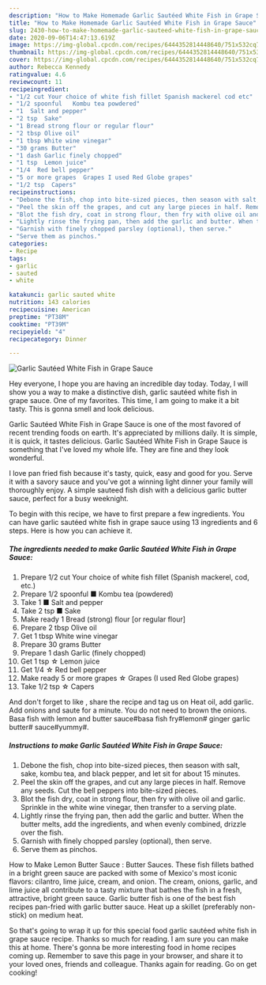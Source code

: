 ```yaml
---
description: "How to Make Homemade Garlic Sautéed White Fish in Grape Sauce"
title: "How to Make Homemade Garlic Sautéed White Fish in Grape Sauce"
slug: 2430-how-to-make-homemade-garlic-sauteed-white-fish-in-grape-sauce
date: 2020-09-06T14:47:13.619Z
image: https://img-global.cpcdn.com/recipes/6444352814448640/751x532cq70/garlic-sauteed-white-fish-in-grape-sauce-recipe-main-photo.jpg
thumbnail: https://img-global.cpcdn.com/recipes/6444352814448640/751x532cq70/garlic-sauteed-white-fish-in-grape-sauce-recipe-main-photo.jpg
cover: https://img-global.cpcdn.com/recipes/6444352814448640/751x532cq70/garlic-sauteed-white-fish-in-grape-sauce-recipe-main-photo.jpg
author: Rebecca Kennedy
ratingvalue: 4.6
reviewcount: 11
recipeingredient:
- "1/2 cut Your choice of white fish fillet Spanish mackerel cod etc"
- "1/2 spoonful   Kombu tea powdered"
- "1  Salt and pepper"
- "2 tsp  Sake"
- "1 Bread strong flour or regular flour"
- "2 tbsp Olive oil"
- "1 tbsp White wine vinegar"
- "30 grams Butter"
- "1 dash Garlic finely chopped"
- "1 tsp  Lemon juice"
- "1/4  Red bell pepper"
- "5 or more grapes  Grapes I used Red Globe grapes"
- "1/2 tsp  Capers"
recipeinstructions:
- "Debone the fish, chop into bite-sized pieces, then season with salt, sake, kombu tea, and black pepper, and let sit for about 15 minutes."
- "Peel the skin off the grapes, and cut any large pieces in half. Remove any seeds. Cut the bell peppers into bite-sized pieces."
- "Blot the fish dry, coat in strong flour, then fry with olive oil and garlic. Sprinkle in the white wine vinegar, then transfer to a serving plate."
- "Lightly rinse the frying pan, then add the garlic and butter. When the butter melts, add the ingredients, and when evenly combined, drizzle over the fish."
- "Garnish with finely chopped parsley (optional), then serve."
- "Serve them as pinchos."
categories:
- Recipe
tags:
- garlic
- sauted
- white

katakunci: garlic sauted white 
nutrition: 143 calories
recipecuisine: American
preptime: "PT38M"
cooktime: "PT39M"
recipeyield: "4"
recipecategory: Dinner

---
```



![Garlic Sautéed White Fish in Grape Sauce](https://img-global.cpcdn.com/recipes/6444352814448640/751x532cq70/garlic-sauteed-white-fish-in-grape-sauce-recipe-main-photo.jpg)

Hey everyone, I hope you are having an incredible day today. Today, I will show you a way to make a distinctive dish, garlic sautéed white fish in grape sauce. One of my favorites. This time, I am going to make it a bit tasty. This is gonna smell and look delicious.

Garlic Sautéed White Fish in Grape Sauce is one of the most favored of recent trending foods on earth. It's appreciated by millions daily. It is simple, it is quick, it tastes delicious. Garlic Sautéed White Fish in Grape Sauce is something that I've loved my whole life. They are fine and they look wonderful.

I love pan fried fish because it&#39;s tasty, quick, easy and good for you. Serve it with a savory sauce and you&#39;ve got a winning light dinner your family will thoroughly enjoy. A simple sauteed fish dish with a delicious garlic butter sauce, perfect for a busy weeknight.


To begin with this recipe, we have to first prepare a few ingredients. You can have garlic sautéed white fish in grape sauce using 13 ingredients and 6 steps. Here is how you can achieve it.

<!--inarticleads1-->

##### The ingredients needed to make Garlic Sautéed White Fish in Grape Sauce:

1. Prepare 1/2 cut Your choice of white fish fillet (Spanish mackerel, cod, etc.)
1. Prepare 1/2 spoonful  ■ Kombu tea (powdered)
1. Take 1 ■ Salt and pepper
1. Take 2 tsp ■ Sake
1. Make ready 1 Bread (strong) flour [or regular flour]
1. Prepare 2 tbsp Olive oil
1. Get 1 tbsp White wine vinegar
1. Prepare 30 grams Butter
1. Prepare 1 dash Garlic (finely chopped)
1. Get 1 tsp ☆ Lemon juice
1. Get 1/4 ☆ Red bell pepper
1. Make ready 5 or more grapes ☆ Grapes (I used Red Globe grapes)
1. Take 1/2 tsp ☆ Capers


And don&#39;t forget to like , share the recipe and tag us on Heat oil, add garlic. Add onions and saute for a minute. You do not need to brown the onions. Basa fish with lemon and butter sauce#basa fish fry#lemon# ginger garlic butter# sauce#yummy#. 

<!--inarticleads2-->

##### Instructions to make Garlic Sautéed White Fish in Grape Sauce:

1. Debone the fish, chop into bite-sized pieces, then season with salt, sake, kombu tea, and black pepper, and let sit for about 15 minutes.
1. Peel the skin off the grapes, and cut any large pieces in half. Remove any seeds. Cut the bell peppers into bite-sized pieces.
1. Blot the fish dry, coat in strong flour, then fry with olive oil and garlic. Sprinkle in the white wine vinegar, then transfer to a serving plate.
1. Lightly rinse the frying pan, then add the garlic and butter. When the butter melts, add the ingredients, and when evenly combined, drizzle over the fish.
1. Garnish with finely chopped parsley (optional), then serve.
1. Serve them as pinchos.


How to Make Lemon Butter Sauce : Butter Sauces. These fish fillets bathed in a bright green sauce are packed with some of Mexico&#39;s most iconic flavors: cilantro, lime juice, cream, and onion. The cream, onions, garlic, and lime juice all contribute to a tasty mixture that bathes the fish in a fresh, attractive, bright green sauce. Garlic butter fish is one of the best fish recipes pan-fried with garlic butter sauce. Heat up a skillet (preferably non-stick) on medium heat. 

So that's going to wrap it up for this special food garlic sautéed white fish in grape sauce recipe. Thanks so much for reading. I am sure you can make this at home. There's gonna be more interesting food in home recipes coming up. Remember to save this page in your browser, and share it to your loved ones, friends and colleague. Thanks again for reading. Go on get cooking!
